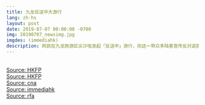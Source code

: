 ```yaml
---
title: 九龙反送中大游行
lang: zh-hs
layout: post
date: 2019-07-07 00:00:00 -0700
img: 20190707_newsimg.jpg
imgdes: (immediahk)
description: 网民在九龙旅游区尖沙咀发起「反送中」游行，向这一带众多陆客宣传反对逃犯条例修订草案等诉求，发起人宣布有23万人参加，警方指高峰时有5.6万人。游行结束后，约一千名示威者沿主要干道弥敦道由尖沙咀向旺角方向进发。但到晚上，警方在旺角一带清场时，再次造成流血冲突。
---
```


<br>[Source: HKFP](https://www.hongkongfp.com/2019/07/09/hong-kongs-carrie-lam-declares-extradition-bill-dead-stops-short-full-withdrawal/)
<br>[Source: HKFP](https://www.hongkongfp.com/2019/07/09/pictures-lennon-wall-message-boards-appear-across-hong-kong-districts-support-anti-extradition-law-protesters/)
<br>[Source: cna](https://www.cna.com.tw/news/firstnews/201907070186.aspx)
<br>[Source: immediahk](https://www.inmediahk.net/node/1065474)
<br>[Source: rfa](https://www.rfa.org/mandarin/yataibaodao/gangtai/al-07082019102430.html)